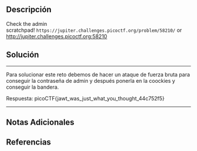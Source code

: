 ## Descripción

Check the admin scratchpad! `https://jupiter.challenges.picoctf.org/problem/58210/` or http://jupiter.challenges.picoctf.org:58210
## Solución

***
Para solucionar este reto debemos de hacer un ataque de fuerza bruta para conseguir la contraseña de admin y después ponerla en la coockies y conseguir la bandera.


Respuesta: picoCTF{jawt_was_just_what_you_thought_44c752f5}
***
## Notas Adicionales

## Referencias